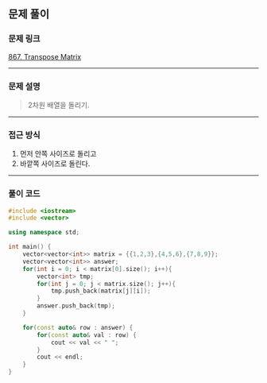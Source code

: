 ##  문제 풀이

###  문제 링크  
[867. Transpose Matrix](https://leetcode.com/problems/transpose-matrix/description/)

---

###  문제 설명  
> 2차원 배열을 돌리기.
---

###  접근 방식  
1. 먼저 안쪽 사이즈로 돌리고
2. 바깥쪽 사이즈로 돌린다.
---

### 풀이 코드

```cpp
#include <iostream>
#include <vector>

using namespace std;

int main() {
    vector<vector<int>> matrix = {{1,2,3},{4,5,6},{7,8,9}};
    vector<vector<int>> answer;
    for(int i = 0; i < matrix[0].size(); i++){
        vector<int> tmp;
        for(int j = 0; j < matrix.size(); j++){
            tmp.push_back(matrix[j][i]);
        }
        answer.push_back(tmp);
    }

    for(const auto& row : answer) {
        for(const auto& val : row) {
            cout << val << " ";
        }
        cout << endl;
    }
}


```

